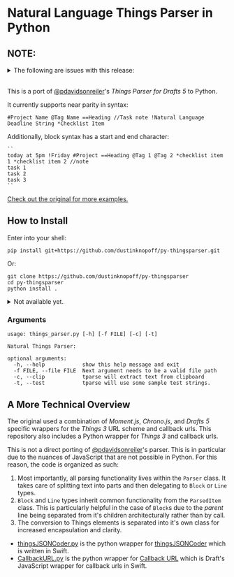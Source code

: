 # Natural Language Things Parser in Python

## NOTE:

<details>
<summary>
	The following are issues with this release:
</summary>

1. Cannot recognize `Wednesday at 6` as PM or AM but returns 6 as this the day of the output.
2. Block sublines are overrides by the last element.
3. The JSON package is not accepted by *Things 3* as valid.

### Plan:

- [ ] fix issues
- [ ] make an Automator Service for applying to a file
- [ ] make an Automator Application for dragging files on to to run.
</details>
<br />

This is a port of [@pdavidsonreiler](https://github.com/pdavisonreiber/Public-Drafts-Scripts/tree/master/Things%20Parser)'s *Things Parser for Drafts 5* to Python.

It currently supports near parity in syntax:

```
#Project Name @Tag Name ==Heading //Task note !Natural Language Deadline String *Checklist Item
```

Additionally, block syntax has a start and end character:

```
``
today at 5pm !Friday #Project ==Heading @Tag 1 @Tag 2 *checklist item 1 *checklist item 2 //note
task 1
task 2
task 3
``

```

[Check out the original for more examples.](https://github.com/pdavisonreiber/Public-Drafts-Scripts/tree/master/Things%20Parser)

## How to Install

Enter into your shell:

```
pip install git+https://github.com/dustinknopoff/py-thingsparser.git
```

Or:

```
git clone https://github.com/dustinknopoff/py-thingsparser
cd py-thingsparser
python install .
```

<details>
<summary>  Not available yet.</summary>
	<h3>For iOS</h3>

1. Make sure you have [Pythonista](https://itunes.apple.com/us/app/pythonista-3/id1085978097?ls=1&mt=8).
2. Install [StaSH](https://github.com/ywangd/stash).

```
import requests as r; exec(r.get('http://bit.ly/get-stash').text)
```

3. Run `launch_stach.py`.
4.  Enter the following into the StaSH console:

```
wget https://github.com/dustinknopoff/py-thingsparser/releases/download/v0.1-beta.1/tparse-0.1.tar.gz
```

5. Enter the following:

```
tar -xzf tparse-0.1.tar.gz
```

6. Go to `things_parser.py`. 
7. Add at the top of the file `import appex`. 
8. Change line 55 to `string = appex.get_text()`.

<br />
<strong>For use as a share sheet extension</strong>

Go to Settings>Share Extension Shortcuts>`+`>find and click `things_parser.py`> add `-f` as arguments> customize title and icon details> tap Done.
</details>

### Arguments

```
usage: things_parser.py [-h] [-f FILE] [-c] [-t]

Natural Things Parser:

optional arguments:
  -h, --help            show this help message and exit
  -f FILE, --file FILE  Next argument needs to be a valid file path
  -c, --clip            tparse will extract text from clipboard
  -t, --test            tparse will use some sample test strings.

```

## A More Technical Overview

The original used a combination of *Moment.js*, *Chrono.js*, and *Drafts 5* specific wrappers for the *Things 3* URL scheme and callback urls. This repository also includes a Python wrapper for *Things 3* and callback urls.

This is not a direct porting of [@pdavidsonreiler](https://polymaths.blog/2018/04/things-parser-two-point-o-for-drafts-5)'s parser. This is in particular due to the nuances of JavaScript that are not possible in Python. For this reason, the code is organized as such:

1. Most importantly, all parsing functionality lives within the `Parser` class. It takes care of splitting text into parts and then delegating to `Block` or `Line` types. 
2. `Block` and `Line` types inherit common functionality from the `ParsedItem` class. This is particularly helpful in the case of `Block`s due to the *parent* line being separated from it's children architecturally rather than by call.
3. The conversion to Things elements is separated into it's own class for increased encapsulation and clarity.

- [thingsJSONCoder.py](things_parser/thingsJSONCoder.py) is the python wrapper for [thingsJSONCoder](https://github.com/culturedcode/ThingsJSONCoder) which is written in Swift.
- [CallbackURL.py](things_parser/CallbackURL.py) is the python wrapper for [Callback URL](https://github.com/agiletortoise/drafts-documentation/wiki/CallbackURL) which is Draft's JavaScript wrapper for callback urls in Swift.
